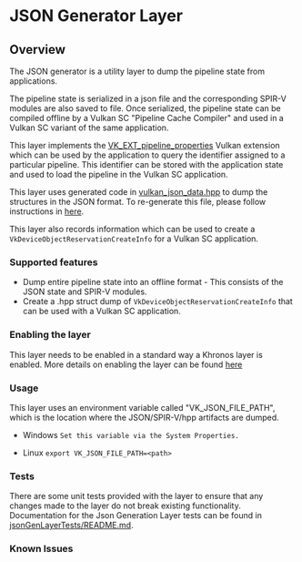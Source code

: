 # JSON Generator Layer

## Overview

The JSON generator is a utility layer to dump the pipeline state from applications.

The pipeline state is serialized in a json file and the corresponding SPIR-V modules are also saved to file.
Once serialized, the pipeline state can be compiled offline by a Vulkan SC "Pipeline Cache Compiler" and used in a Vulkan SC
variant of the same application.

This layer implements the [VK_EXT_pipeline_properties](https://registry.khronos.org/vulkan/specs/1.3-extensions/man/html/VK_EXT_pipeline_properties.html) Vulkan extension which can be used by the application
to query the identifier assigned to a particular pipeline.
This identifier can be stored with the application state and used to load the pipeline in the Vulkan SC application.

This layer uses generated code in [vulkan_json_data.hpp](./vulkan_json_data.hpp) to dump the structures in the JSON format.
To re-generate this file, please follow instructions in [here](https://github.com/KhronosGroup/VulkanSC-Docs/wiki/JSON-schema).

This layer also records information which can be used to create a `VkDeviceObjectReservationCreateInfo` for a Vulkan SC application.

### Supported features

- Dump entire pipeline state into an offline format - This consists of the JSON state and SPIR-V modules.
- Create a .hpp struct dump of `VkDeviceObjectReservationCreateInfo` that can be used with a Vulkan SC application.


### Enabling the layer

This layer needs to be enabled in a standard way a Khronos layer is enabled. More details on enabling the layer can be found 
[here](https://github.com/KhronosGroup/Vulkan-ValidationLayers/blob/master/LAYER_CONFIGURATION.md)

### Usage
This layer uses an environment variable called "VK_JSON_FILE_PATH", which is the location where the JSON/SPIR-V/hpp artifacts are dumped.

- Windows
 `Set this variable via the System Properties.`

- Linux
 `export VK_JSON_FILE_PATH=<path>`

### Tests
There are some unit tests provided with the layer to ensure that any changes made to the layer do not break existing functionality.
Documentation for the Json Generation Layer tests can be found in [jsonGenLayerTests/README.md](../jsonGenLayerTests/README.md).

### Known Issues

